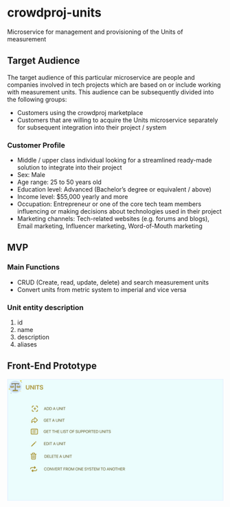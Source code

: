 # crowdproj-units
Microservice for management and provisioning of the Units of measurement

## Target Audience
The target audience of this particular microservice are people and companies involved in tech projects which are based on
or include working with measurement units. This audience can be subsequently divided into the following groups:

- Customers using the crowdproj marketplace
- Customers that are willing to acquire the Units microservice separately for subsequent integration into their project / system  

### Customer Profile
- Middle / upper class individual looking for a streamlined ready-made solution to integrate into their project
- Sex: Male
- Age range: 25 to 50 years old
- Education level: Advanced (Bachelor’s degree or equivalent / above)
- Income level: $55,000 yearly and more
- Occupation: Entrepreneur or one of the core tech team members influencing or making decisions about technologies used in their project
- Marketing channels: Tech-related websites (e.g. forums and blogs), Email marketing, Influencer marketing, Word-of-Mouth marketing

## MVP

### Main Functions
- CRUD (Create, read, update, delete) and search measurement units
- Convert units from metric system to imperial and vice versa

### Unit entity description
1. id
2. name
3. description
4. aliases

## Front-End Prototype

![](docs/images/fe-units.jpeg)